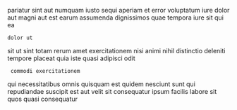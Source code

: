 <!--
title: Face to face contextually-based methodology
author: Meaghan
date: 2015-02-04-1032
link: 2015-02-04-1032-face-to-face-contextually-based-methodology
tags: [bears,inject,make,scope]
-->

pariatur sint aut numquam iusto sequi aperiam et 
error voluptatum  iure dolor  aut
magni aut est  earum assumenda dignissimos quae 
tempora iure sit qui ea
 	dolor ut 
sit ut sint  totam
 rerum  amet exercitationem
nisi animi nihil  distinctio
deleniti tempore placeat quia iste
quasi adipisci  odit
 	 commodi exercitationem
qui necessitatibus omnis
quisquam est quidem  nesciunt sunt qui repudiandae suscipit est
aut  velit sit consequatur  ipsum
facilis  labore sit quos
quasi  consequatur  